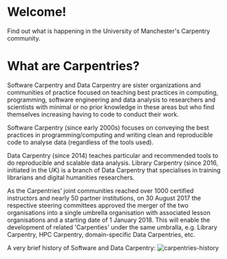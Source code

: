 # Welcome!
Find out what is happening in the University of Manchester's Carpentry community.

# What are Carpentries?

Software Carpentry and Data Carpentry are sister organizations and communities of practice focused on teaching best practices in computing, programming, software engineering and data analysis to researchers and scientists with minimal or no prior knowledge in these areas but who find themselves increasing having to code to conduct their work. 

Software Carpentry (since early 2000s) focuses on conveying the best practices in programming/computing and writing clean and reproducible code to analyse data (regardless of the tools used). 

Data Carpentry (since 2014) teaches particular and recommended tools to do reproducible and scalable data analysis. Library Carpentry (since 2016, initiated in the UK) is a branch of Data Carpentry that specialises in training librarians and digital humanities researchers.

As the Carpentries’ joint communities reached over 1000 certified instructors and nearly 50 partner institutions, on 30 August 2017 the respective steering committees approved the merger of the two organisations into a single umbrella organisation with associated lesson organisations and a starting date of 1 January 2018. This will enable the development of related 'Carpenties' under the same umbralla, e.g. Library Carpentry, HPC Carpentry, domain-specific Data Carpentries, etc.

A very brief history of Software and Data Carpentry:
![carpentries-history](https://software-carpentry.org/files/2017/SWCDChistory.png "A brief history of Software and Data Carpentry")
